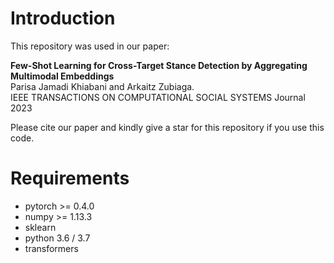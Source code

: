 # Introduction

This repository was used in our paper:

**Few-Shot Learning for Cross-Target Stance Detection by Aggregating Multimodal Embeddings**  
Parisa Jamadi Khiabani and Arkaitz Zubiaga.  
IEEE TRANSACTIONS ON COMPUTATIONAL SOCIAL SYSTEMS Journal 2023

Please cite our paper and kindly give a star for this repository if you use this code.

# Requirements
- pytorch >= 0.4.0
- numpy >= 1.13.3
- sklearn
- python 3.6 / 3.7
- transformers
